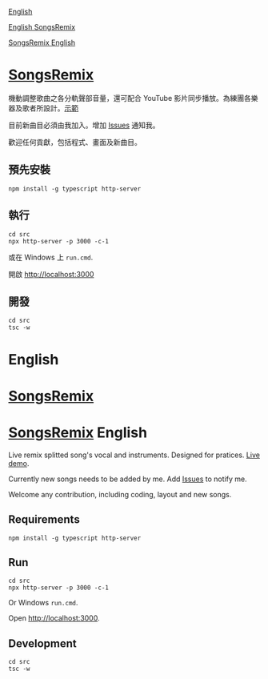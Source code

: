 [English](#english)

[English SongsRemix](#songsremixenglish)

[SongsRemix English](#songsremix-english)


# [SongsRemix](https://christorng.github.io/SongsRemix/src/)

機動調整歌曲之各分軌聲部音量，還可配合 YouTube 影片同步播放。為練團各樂器及歌者所設計。[示範](https://christorng.github.io/SongsRemix/src/)

目前新曲目必須由我加入。增加 [Issues](https://github.com/ChrisTorng/SongsRemix/issues) 通知我。

歡迎任何貢獻，包括程式、畫面及新曲目。

## 預先安裝
```
npm install -g typescript http-server
```

## 執行
```
cd src
npx http-server -p 3000 -c-1
```
或在 Windows 上 `run.cmd`.

開啟 [http://localhost:3000](http://localhost:3000)

## 開發
```
cd src
tsc -w
```

# English
# [SongsRemix](https://christorng.github.io/SongsRemix/src/)

<a name="songsremixenglish"></a>
# [SongsRemix](https://christorng.github.io/SongsRemix/src/) English

Live remix splitted song's vocal and instruments. Designed for pratices. [Live demo](https://christorng.github.io/SongsRemix/src/).

Currently new songs needs to be added by me. Add [Issues](https://github.com/ChrisTorng/SongsRemix/issues) to notify me.

Welcome any contribution, including coding, layout and new songs.

## Requirements
```
npm install -g typescript http-server
```

## Run
```
cd src
npx http-server -p 3000 -c-1
```
Or Windows `run.cmd`.

Open [http://localhost:3000](http://localhost:3000).

## Development
```
cd src
tsc -w
```
